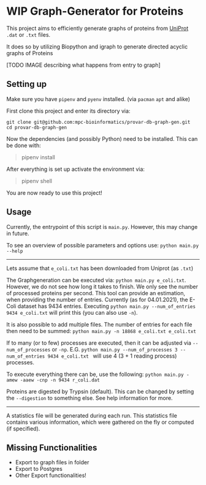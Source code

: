 # WIP Graph-Generator for Proteins

This project aims to efficiently generate graphs of proteins from [UniProt](https://www.uniprot.org/) `.dat` or `.txt` files.

It does so by utilizing Biopython and igraph to generate directed acyclic graphs of Proteins 


[TODO IMAGE describing what happens from entry to graph]



## Setting up

Make sure you have `pipenv` and `pyenv` installed. (via `pacman` `apt` and alike)

First clone this project and enter its directory via: 
```shell
git clone git@github.com:mpc-bioinformatics/provar-db-graph-gen.git
cd provar-db-graph-gen
```

Now the dependencies (and possibly Python) need to be installed. This can be done with:
> pipenv install

After everything is set up activate the environment via:
> pipenv shell

You are now ready to use this project!


## Usage
Currently, the entrypoint of this script is `main.py`. However, this may change in future.


To see an overview of possible parameters and options use: `python main.py --help`

---

Lets assume that `e_coli.txt` has been downloaded from Uniprot (as `.txt`)

The Graphgeneration can be executed via: `python main.py e_coli.txt`. However, we do not see how long it takes to finish. We only see the number of processed proteins per second. This tool can provide an estimation, when providing the number of entries. Currently (as for 04.01.2021), the E-Coli dataset has 9434 entries. Executing `python main.py --num_of_entries 9434 e_coli.txt` will print this (you can also use `-n`).


It is also possible to add multiple files. The number of entries for each file then need to be summed: `python main.py -n 18868 e_coli.txt e_coli.txt`


If to many (or to few) processes are executed, then it can be adjusted via `--num_of_processes` or `-np`. E.G. `python main.py --num_of_processes 3 --num_of_entries 9434 e_coli.txt ` will use 4 (3 + 1 reading process) processes.


To execute everything there can be, use the following: `python main.py -amew -aaew -cnp -n 9434 r_coli.dat`


Proteins are digested by Trypsin (default). This can be changed by setting the `--digestion` to something else. See help information for more.


--- 

A statistics file will be generated during each run. This statistics file contains various information, which were gathered on the fly or computed (if specified). 

## Missing Functionalities

* Export to graph files in folder
* Export to Postgres
* Other Export functionalities!





